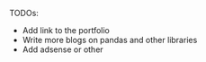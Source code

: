 TODOs:

- Add link to the portfolio
- Write more blogs on pandas and other libraries
- Add adsense or other
